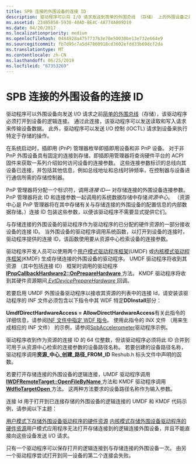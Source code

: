 ```yaml
---
title: SPB 连接的外围设备的连接 ID
description: 驱动程序可以将 I/O 请求发送到简单的外围总线 （存储） 上的外围设备之前，该驱动程序必须打开到设备的逻辑连接。
ms.assetid: 234B5858-5930-40AD-BE4C-4A774A809D10
ms.date: 04/20/2017
ms.localizationpriority: medium
ms.openlocfilehash: 0484928a4757737b3e78e50030be13e732e664e9
ms.sourcegitcommit: fb7d95c7a5d47860918cd3602efdd33b69dcf2da
ms.translationtype: MT
ms.contentlocale: zh-CN
ms.lasthandoff: 06/25/2019
ms.locfileid: "67353269"
---
```

# <a name="connection-ids-for-spb-connected-peripheral-devices"></a>SPB 连接的外围设备的连接 ID


驱动程序可以外围设备向发送 I/O 请求之前[简单的外围总线](https://docs.microsoft.com/previous-versions/hh450903(v=vs.85))（存储），该驱动程序必须打开到设备的逻辑连接。 通过此连接，该驱动程序可以发送读取和写入请求来传输设备数据。 此外，驱动程序可以发送 I/O 控制 (IOCTL) 请求到设备来执行特定于存储的操作。




在系统启动时，插即用 (PnP) 管理器枚举即插即用设备和非 PnP 设备。 对于非 PnP 外围设备具有固定的连接到存储，即插即用管理器将查询硬件平台的 ACPI 固件来获取一系列介绍如何访问设备的连接参数。 这些连接参数标识的总线向其设备已连接，并包括其他信息，例如总线地址和总线时钟频率，在控制器与设备进行通信所需的存储控制器。

PnP 管理器将分配一个标识符，调用*连接 ID*— 对存储连接的外围设备连接参数。 PnP 管理器将此 ID 和连接参数一起调用的系统数据存储中存储*资源中心*。 （资源中心是 PnP 管理器将在其中存储有关与存储连接的外围设备的配置信息的内部数据存储。）连接 ID 包装这些参数，以便该驱动程序不需要显式提供它们。

与存储连接的外围设备的驱动程序作为驱动程序的已分配的硬件资源的一部分接收设备的连接 ID。 当外围设备的驱动程序调用系统函数，以打开到设备的连接时，驱动程序提供的连接 ID，该函数使用要从资源中心检索设备的连接参数。

驱动程序开发人员可以使用两个[用户模式驱动程序框架](https://docs.microsoft.com/windows-hardware/drivers/wdf/overview-of-the-umdf)(UMDF) 或[内核模式驱动程序框架](https://docs.microsoft.com/windows-hardware/drivers/wdf/what-s-new-for-wdf-drivers)(KMDF) 生成存储连接的外围设备的驱动程序。 UMDF 驱动程序将收到其资源 （其中包括连接 ID） 框架时调用的驱动程序[ **IPnpCallbackHardware2::OnPrepareHardware** ](https://docs.microsoft.com/windows-hardware/drivers/ddi/content/wudfddi/nf-wudfddi-ipnpcallbackhardware-onpreparehardware)方法。 KMDF 驱动程序将收到其硬件资源期间[ *EvtDevicePrepareHardware* ](https://docs.microsoft.com/windows-hardware/drivers/ddi/content/wdfdevice/nc-wdfdevice-evt_wdf_device_prepare_hardware)回调。

若要启用 UMDF 外围设备驱动程序以接收其资源的列表中的连接 Id，请安装该驱动程序的 INF 文件必须包含以下指令中其 WDF 特定**DDInstall**部分：

**UmdfDirectHardwareAccess = AllowDirectHardwareAccess**有关此指令的详细信息，请参阅[INF 文件中指定 WDF 指令](https://docs.microsoft.com/windows-hardware/drivers/wdf/specifying-wdf-directives-in-inf-files)。 使用此指令的 INX 文件 （用来生成相应的 INF 文件） 的示例，请参阅[SpbAccelerometer](https://go.microsoft.com/fwlink/p/?LinkId=618052)驱动程序示例。

驱动程序收到作为资源的连接 ID 的 64 位整数，但该驱动程序必须将此 ID 合并到可用于从资源中心检索的连接参数的设备路径名称。 若要创建的设备路径名称，驱动程序调用**资源\_中心\_创建\_路径\_FROM\_ID** Reshub.h 标头文件中声明的函数。

若要打开存储连接的外围设备的逻辑连接，UMDF 驱动程序调用[ **IWDFRemoteTarget::OpenFileByName** ](https://docs.microsoft.com/windows-hardware/drivers/ddi/content/wudfddi/nf-wudfddi-iwdfremotetarget-openfilebyname)方法和 KMDF 驱动程序调用[ **WdfIoTargetOpen** ](https://docs.microsoft.com/windows-hardware/drivers/ddi/content/wdfiotarget/nf-wdfiotarget-wdfiotargetopen)方法。 这两种方法要求的设备路径名称作为输入参数。

连接 Id 用于打开到已连接存储的外围设备的逻辑连接的 UMDF 和 KMDF 代码示例，请参阅以下主题：

[用户模式下存储外围设备驱动程序的硬件资源](https://docs.microsoft.com/windows-hardware/drivers/spb/hardware-resources-for-user-mode-spb-peripheral-drivers)
[内核模式存储外围设备驱动程序的硬件资源](https://docs.microsoft.com/windows-hardware/drivers/spb/hardware-resources-for-kernel-mode-spb-peripheral-drivers)用户模式应用程序无法打开存储连接到的逻辑连接外围设备，并且不能直接向这些设备发送 I/O 请求。

只有一个驱动程序可以保存打开的逻辑连接到与存储连接的外围设备一次。 由另一个驱动程序尝试打开到同一设备的第二个连接会失败。

 

 





